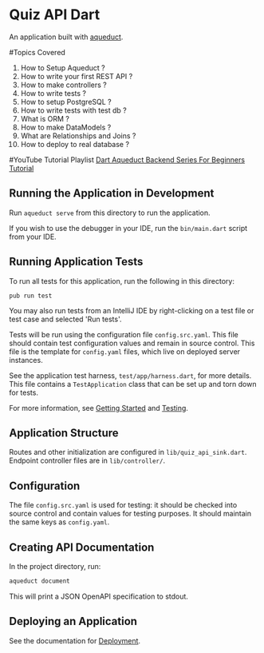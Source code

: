 
# Quiz API Dart

An application built with [aqueduct](https://github.com/stablekernel/aqueduct).

#Topics Covered
1. How to Setup Aqueduct ?
2. How to write your first REST API ?
3. How to make controllers ?
4. How to write tests ?
5. How to setup PostgreSQL ?
6. How to write tests with test db ?
7. What is ORM ?
8. How to make DataModels ?
9. What are Relationships and Joins ?
10. How to deploy to real database ?

#YouTube Tutorial Playlist 
[Dart Aqueduct Backend Series For Beginners Tutorial](https://www.youtube.com/playlist?list=PLR2qQy0Zxs_U3RMzoAXeC6_c5Dv43t8P-)

## Running the Application in Development

Run `aqueduct serve` from this directory to run the application.

If you wish to use the debugger in your IDE, run the `bin/main.dart` script from your IDE.

## Running Application Tests

To run all tests for this application, run the following in this directory:

```
pub run test
```

You may also run tests from an IntelliJ IDE by right-clicking on a test file or test case and selected 'Run tests'.

Tests will be run using the configuration file `config.src.yaml`. This file should contain  test configuration values and remain in source control. This file is the template for `config.yaml` files, which live on deployed server instances.

See the application test harness, `test/app/harness.dart`, for more details. This file contains a `TestApplication` class that can be set up and torn down for tests.

For more information, see [Getting Started](https://aqueduct.io/docs/) and [Testing](https://aqueduct.io/docs/testing/overview).

## Application Structure

Routes and other initialization are configured in `lib/quiz_api_sink.dart`. Endpoint controller files are in `lib/controller/`.

## Configuration

The file `config.src.yaml` is used for testing: it should be checked into source control and contain values for testing purposes. It should maintain the same keys as `config.yaml`.

## Creating API Documentation

In the project directory, run:

```bash
aqueduct document
```

This will print a JSON OpenAPI specification to stdout.

## Deploying an Application

See the documentation for [Deployment](https://aqueduct.io/docs/deploy/overview/).
